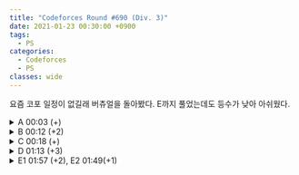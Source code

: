 ```yaml
---
title: "Codeforces Round #690 (Div. 3)"
date: 2021-01-23 00:30:00 +0900
tags:
  - PS
categories:
  - Codeforces
  - PS
classes: wide
---
```


<script type="text/javascript" 
src="https://cdn.mathjax.org/mathjax/latest/MathJax.js?config=TeX-AMS_HTML">
</script>

요즘 코포 일정이 없길래 버츄얼을 돌아봤다. E까지 풀었는데도 등수가 낮아 아쉬웠다.

<details>
<summary>A 00:03 (+)</summary>

<div markdown="1">

## A. Favourite Sequence

입력을 deque에 받아 저장하고 좌, 우에서 번갈아가며 출력하면 된다.

```cpp
#include <iostream>
#include <deque>

int main(void)
{
    std::cin.tie(0);
    std::ios_base::sync_with_stdio(false);
    
    int T;
    std::cin >> T;

    while(T--){
        int N;
        std::cin >> N;
        std::deque<int> dq;

        int x;
        for(int i = 0; i < N; i++){
            std::cin >> x;
            dq.push_back(x);
        }

        while(!dq.empty()){
            std::cout << dq.front() << " ";
            dq.pop_front();
            if(dq.empty())break;
            std::cout << dq.back() << " ";
            dq.pop_back();
        }
        std::cout << "\n";
    }
    
    return 0;
}
```

</div>
</details>

<details>
<summary>B 00:12 (+2)</summary>

<div markdown="1">

## B. Last Year's Substring

왼쪽에서 i개, 오른쪽에서 4-i개를 잡아 만든 모든 문자열을 탐색하면 된다.

```cpp
#include <iostream>

int main(void)
{
    std::cin.tie(0);
    std::ios_base::sync_with_stdio(false);

    int T;
    std::cin >> T;
    while (T--)
    {
        int N;
        std::cin >> N;
        std::string s;
        std::cin >> s;
        for (int i = 0; i <= 5; i++)
        {
            if(i == 5){
                std::cout << "NO\n";
                break;
            }
            if ((s.substr(0, i) + s.substr(N - (4-i), (4-i))) == "2020")
            {
                std::cout << "YES\n";
                break;
            }
        }
    }

    return 0;
}
```

</div>
</details>

<details>
<summary>C 00:18 (+)</summary>

<div markdown="1">

## C. Unique Number

$$x \le 50$$이다. 모든 정답을 손으로 계산해서 구한 뒤 db배열에 저장하면 된다.

```cpp
#include <iostream>

int main(void)
{
    std::cin.tie(0);
    std::ios_base::sync_with_stdio(false);

    int db[50] = {1,
                  2,
                  3,
                  4,
                  5,
                  6,
                  7,
                  8,
                  9,
                  19,
                  29,
                  39,
                  49,
                  59,
                  69,
                  79,
                  89,
                  189,
                  289,
                  389,
                  489,
                  589,
                  689,
                  789,
                  1789,
                  2789,
                  3789,
                  4789,
                  5789,
                  6789,
                  16789,
                  26789,
                  36789,
                  46789,
                  56789,
                  156789,
                  256789,
                  356789,
                  456789,
                  1456789,
                  2456789,
                  3456789,
                  13456789,
                  23456789,
                  123456789,
                  -1,
                  -1,
                  -1,
                  -1,
                  -1};
    int T;
    std::cin >> T;
    while (T--)
    {
        int x;
        std::cin >> x;
        std::cout << db[x - 1] << "\n";
    }

    return 0;
}
```
</div>
</details>

<details>
<summary>D 01:13 (+3)</summary>

<div markdown="1">

## D. Add to Neighbour and Remove

누적합을 set에 넣어 관리하자.

$$a, 2a, 3a, \ldots, ka = \sum_{x=1}^{n}{a_x}$$ 가 모두 set에 들어있다면 그렇게 배열을 만들 수 있다는 것이다.

그러한 $$a$$ 중 가장 작은 $$a$$를 구하면 가장 적은 횟수로 배열에 담긴 수를 모두 같게 하는 것이다. 이것을 구현해주면 된다.

모든 $$a$$의 후보에 대하여 set에 $$a, 2a, 3a, \ldots, ka = \sum_{x=1}^{n}{a_x}$$ 가 모두 set에 들어있는지를 $$O(N^2lgN)$$ 에 수행할 수 있다.

```cpp
#include <iostream>
#include <vector>
#include <set>

int main(void)
{
    std::cin.tie(0);
    std::ios_base::sync_with_stdio(false);

    int T;
    std::cin >> T;
    while (T--)
    {
        int N;
        std::cin >> N;

        std::vector<int> v;
        std::set<int> st;

        int a;
        for (int i = 0; i < N; i++)
        {
            std::cin >> a;
            st.insert(*st.begin() - a);
        }

        for (int i = N; i >= 1; i--)
        {
            if ((-(*st.begin())) % i)
                continue;
            bool valid = true;
            for (int j = -(*st.begin()) / i; j < -(*st.begin()); j += -(*st.begin()) / i)
            {
                if (st.find(-j) == st.end())
                {
                    valid = false;
                    break;
                }
            }
            if (valid)
            {
                std::cout << N - i << "\n";
                break;
            }
        }
    }

    return 0;
}
```
</div>
</details>

<details>
<summary>E1 01:57 (+2), E2 01:49(+1)</summary>

<div markdown="1">

## E2. Close Tuples (hard version)

E1 은 E2에서 $$m = 3$$, $$k = 2$$인 경우이므로 따로 설명하지 않는다.

먼저 수열 $$a$$를 정렬하자.

$$a$$에서 $$min$$이 될 수 $$x_{min}$$을 먼저 뽑는다고 하자. 그러면 $$x_{max}$$ 가 될 수 있는 수의 범위는 한정적이다.

따라서

$$x_{min}$$을 고를 때 마다, $$x_{min} + 1$$ 부터 $$x_{max}$$ 까지의 수 중에서 $$m-1$$개를 뽑는 경우의 수에 $$x_{min}$$의 개수를 곱해주면 된다.

또는

$$x_{min}$$ 부터 $$x_{max}$$ 까지의 수 중에서 $$m$$개를 뽑는 경우의 수에서, $$x_{min} + 1$$ 부터 $$x_{max}$$ 까지의 수 중에서 $$m$$개를 뽑는 경우의 수를 빼주면 정답이다.

$$C(n,r)$$을 구할 때, $$O(n + r + lgM)$$의 나이브한 방식으로는 TLE를 받는다. 팩토리얼을 모두 전처리 해 두고 $$O(lgM)$$ 로 $$C(n,r)$$을 구하면 AC를 받을 수 있다.

```cpp
#include <iostream>
#include <vector>
#include <algorithm>

typedef long long ll;

ll mod = 1e9 + 7;

ll powmod(ll a, ll n)
{
    if (n == 0)
        return 1;
    if (n == 1)
        return a;

    ll b = powmod(a, n / 2);
    b = (b * b) % mod;
    if (n & 1)
    {
        b = (b * a) % mod;
    }
    return b;
}

std::vector<ll> fact(202020);

ll C(int n, int r)
{
    if (r > n)
        return 0;
    ll A = fact[n];
    ll B = (fact[n - r] * fact[r]) % mod;
    return (A * powmod(B, mod - 2)) % mod;
}

int main(void)
{
    std::cin.tie(0);
    std::ios_base::sync_with_stdio(false);

    fact[0] = 1;
    fact[1] = 1;
    for (int i = 2; i <= 200000; i++)
    {
        fact[i] = (fact[i - 1] * i) % mod;
    }

    int T;
    std::cin >> T;
    while (T--)
    {
        int n, m, k;
        std::cin >> n >> m >> k;

        std::vector<int> v;
        int x;
        for (int i = 0; i < n; i++)
        {
            std::cin >> x;
            v.push_back(x);
        }

        std::sort(v.begin(), v.end());

        ll cnt = 0;

        for (auto it = v.begin(); it != v.end(); it++)
        {
            if (it != v.begin() && *(--it) == *(++it))
                continue;
            auto r = std::upper_bound(it, v.end(), *it + k);
            auto l = std::upper_bound(it, v.end(), *it);
            ll c = r - l;

            c = (C(r - it, m) - C(c, m) + mod) % mod;
            cnt = (cnt + c) % mod;
        }
        //1 1 2 2 3 4 5 6 8 9

        std::cout << cnt << "\n";
    }

    return 0;
}
```
</div>
</details>